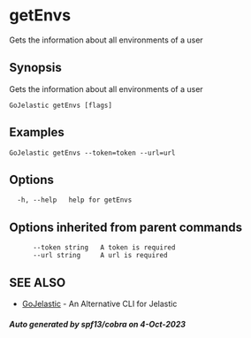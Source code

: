 #  getEnvs

Gets the information about all environments of a user

## Synopsis

Gets the information about all environments of a user

```
GoJelastic getEnvs [flags]
```

## Examples

```
GoJelastic getEnvs --token=token --url=url
```

## Options

```
  -h, --help   help for getEnvs
```

## Options inherited from parent commands

```
      --token string   A token is required
      --url string     A url is required
```

## SEE ALSO

* [GoJelastic](GoJelastic.md)	 - An Alternative CLI for Jelastic

##### Auto generated by spf13/cobra on 4-Oct-2023
